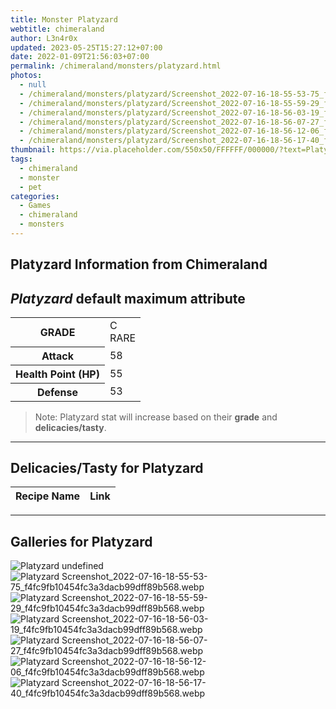 ```yaml
---
title: Monster Platyzard
webtitle: chimeraland
author: L3n4r0x
updated: 2023-05-25T15:27:12+07:00
date: 2022-01-09T21:56:03+07:00
permalink: /chimeraland/monsters/platyzard.html
photos:
  - null
  - /chimeraland/monsters/platyzard/Screenshot_2022-07-16-18-55-53-75_f4fc9fb10454fc3a3dacb99dff89b568.webp
  - /chimeraland/monsters/platyzard/Screenshot_2022-07-16-18-55-59-29_f4fc9fb10454fc3a3dacb99dff89b568.webp
  - /chimeraland/monsters/platyzard/Screenshot_2022-07-16-18-56-03-19_f4fc9fb10454fc3a3dacb99dff89b568.webp
  - /chimeraland/monsters/platyzard/Screenshot_2022-07-16-18-56-07-27_f4fc9fb10454fc3a3dacb99dff89b568.webp
  - /chimeraland/monsters/platyzard/Screenshot_2022-07-16-18-56-12-06_f4fc9fb10454fc3a3dacb99dff89b568.webp
  - /chimeraland/monsters/platyzard/Screenshot_2022-07-16-18-56-17-40_f4fc9fb10454fc3a3dacb99dff89b568.webp
thumbnail: https://via.placeholder.com/550x50/FFFFFF/000000/?text=Platyzard
tags:
  - chimeraland
  - monster
  - pet
categories:
  - Games
  - chimeraland
  - monsters
---
```


<link
  rel="stylesheet"
  href="https://rawcdn.githack.com/dimaslanjaka/Web-Manajemen/870a349/css/bootstrap-5-3-0-alpha3-wrapper.css"
/>
<section id="bootstrap-wrapper">
  <h2>Platyzard Information from Chimeraland</h2>
  <h2 id="attribute"><i>Platyzard</i> default maximum attribute</h2>
  <div class="row">
    <div class="col mb-2">
      <div class="card bg-dark text-light">
        <div class="card-body">
          <table>
            <tr>
              <th>GRADE</th>
              <td>C <br /><span class="text-primary">RARE</span></td>
            </tr>
            <tr>
              <th>Attack</th>
              <td>58</td>
            </tr>
            <tr>
              <th>Health Point (HP)</th>
              <td>55</td>
            </tr>
            <tr>
              <th>Defense</th>
              <td>53</td>
            </tr>
          </table>
        </div>
      </div>
    </div>
  </div>
  <blockquote>
    Note: Platyzard stat will increase based on their <b>grade</b> and
    <b>delicacies/tasty</b>.
  </blockquote>
  <hr />
  <h2 id="delicacies">Delicacies/Tasty for Platyzard</h2>
  <div class="card">
    <div class="card-body">
      <div class="table-responsive">
        <table class="table table-striped table-dark">
          <thead>
            <tr>
              <th>Recipe Name</th>
              <th>Link</th>
            </tr>
          </thead>
          <tbody></tbody>
        </table>
      </div>
    </div>
  </div>
  <hr />
  <div id="gallery">
    <h2>Galleries for Platyzard</h2>
    <div class="row">
      <div class="col-lg-6 col-12">
        <img
          src="https://www.webmanajemen.com/undefined"
          alt="Platyzard undefined"
        />
      </div>
      <div class="col-lg-6 col-12">
        <img
          src="https://www.webmanajemen.com/chimeraland/monsters/platyzard/Screenshot_2022-07-16-18-55-53-75_f4fc9fb10454fc3a3dacb99dff89b568.webp"
          alt="Platyzard Screenshot_2022-07-16-18-55-53-75_f4fc9fb10454fc3a3dacb99dff89b568.webp"
        />
      </div>
      <div class="col-lg-6 col-12">
        <img
          src="https://www.webmanajemen.com/chimeraland/monsters/platyzard/Screenshot_2022-07-16-18-55-59-29_f4fc9fb10454fc3a3dacb99dff89b568.webp"
          alt="Platyzard Screenshot_2022-07-16-18-55-59-29_f4fc9fb10454fc3a3dacb99dff89b568.webp"
        />
      </div>
      <div class="col-lg-6 col-12">
        <img
          src="https://www.webmanajemen.com/chimeraland/monsters/platyzard/Screenshot_2022-07-16-18-56-03-19_f4fc9fb10454fc3a3dacb99dff89b568.webp"
          alt="Platyzard Screenshot_2022-07-16-18-56-03-19_f4fc9fb10454fc3a3dacb99dff89b568.webp"
        />
      </div>
      <div class="col-lg-6 col-12">
        <img
          src="https://www.webmanajemen.com/chimeraland/monsters/platyzard/Screenshot_2022-07-16-18-56-07-27_f4fc9fb10454fc3a3dacb99dff89b568.webp"
          alt="Platyzard Screenshot_2022-07-16-18-56-07-27_f4fc9fb10454fc3a3dacb99dff89b568.webp"
        />
      </div>
      <div class="col-lg-6 col-12">
        <img
          src="https://www.webmanajemen.com/chimeraland/monsters/platyzard/Screenshot_2022-07-16-18-56-12-06_f4fc9fb10454fc3a3dacb99dff89b568.webp"
          alt="Platyzard Screenshot_2022-07-16-18-56-12-06_f4fc9fb10454fc3a3dacb99dff89b568.webp"
        />
      </div>
      <div class="col-lg-6 col-12">
        <img
          src="https://www.webmanajemen.com/chimeraland/monsters/platyzard/Screenshot_2022-07-16-18-56-17-40_f4fc9fb10454fc3a3dacb99dff89b568.webp"
          alt="Platyzard Screenshot_2022-07-16-18-56-17-40_f4fc9fb10454fc3a3dacb99dff89b568.webp"
        />
      </div>
    </div>
  </div>
</section>